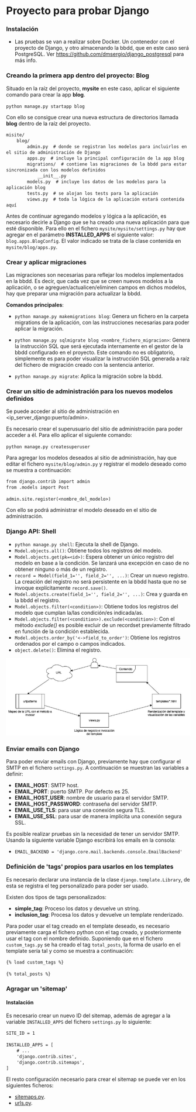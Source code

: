# Proyecto para probar Django

### Instalación

- Las pruebas se van a realizar sobre Docker. Un contenedor con el proyecto de Django, y otro almacenando la bbdd,
que en este caso será PostgreSQL. Ver <https://github.com/dmsergio/django_postgresql> para más info.

### Creando la primera app dentro del proyecto: Blog

Situado en la raíz del proyecto, __mysite__ en este caso, aplicar el siguiente comando para crear la app __blog__.

`python manage.py startapp blog`

Con ello se consigue crear una nueva estructura de directorios llamada __blog__ dentro de la raíz del proyecto.

```
misite/
    blog/
        admin.py  # donde se registran los modelos para incluirlos en el sitio de administración de Django
        apps.py  # incluye la principal configuración de la app blog
        migrations/  # contiene las migraciones de la bbdd para estar sincronizada con los modelos definidos
            __init__.py
        models.py  # incluye los datos de los modelos para la aplicación blog
        tests.py  # se alojan los tests para la aplicación
        views.py  # toda la lógica de la aplicación estará contenida aquí
```

Antes de continuar agregando modelos y lógica a la aplicación, es necesario decirle a Django que se ha creado una nueva
aplicación para que esté disponible. Para ello en el fichero `mysite/mysite/settings.py` hay que agregar en el parámetro
__INSTALLED_APPS__ el siguiente valor: `blog.apps.BlogConfig`. El valor indicado se trata de la clase contenida en
`mysite/blog/apps.py`.

### Crear y aplicar migraciones

Las migraciones son necesarias para reflejar los modelos implementados en la bbdd. Es decir, que cada vez que se creen
nuevos modelos a la aplicación, o se agreguen/actualicen/eliminen campos en dichos modelos, hay que preparar una migración
para actualizar la bbdd.

__Comandos principales__:

- `python manage.py makemigrations blog`: Genera un fichero en la carpeta migrations de la aplicación, con las instrucciones
necesarias para poder aplicar la migración.

- `python manage.py sqlmigrate blog <nombre_fichero_migracion>`: Genera la instrucción SQL que será ejecutada internamente
en el gestor de la bbdd configurado en el proyecto. Este comando no es obligatorio, simplemente es para poder visualizar
la instrucción SQL generada a raíz del fichero de migración creado con la sentencia anterior.

- ``python manage.py migrate``: Aplica la migración sobre la bbdd.

### Crear un sitio de administración para los nuevos modelos definidos

Se puede acceder al sitio de administración en <ip_server_django:puerto/admin>.

Es necesario crear el superusuario del sitio de administración para poder acceder a él. Para ello aplicar el siguiente
comando:

``python manage.py createsuperuser``

Para agregar los modelos deseados al sitio de administración, hay que editar el fichero ``mysite/blog/admin.py`` y registrar
el modelo deseado como se muestra a continuación:

```
from django.contrib import admin
from .models import Post

admin.site.register(<nombre_del_modelo>)
```

Con ello se podrá administrar el modelo deseado en el sitio de administración.


### Django API: Shell

- `python manage.py shell`: Ejecuta la shell de Django.
- `Model.objects.all()`: Obtiene todos los registros del modelo.
- `Model.objects.get(pk=<id>)`: Espera obtener un único registro del modelo en base a la condición. Se lanzará una
excepción en caso de no obtener ninguno o más de un registro.
- `record = Model(field_1='', field_2='', ...)`: Crear un nuevo registro. La creación del registro no será persistente
en la bbdd hasta que no se invoque explícitamente `record.save()`.
- `Model.objects.create(field_1='', field_2='', ...)`: Crea y guarda en la bbdd el registro.
- `Model.objects.filter(<condition>)`: Obtiene todos los registros del modelo que cumplan la/las condición/es indicada/as.
- `Model.objects.filter(<condition>).exclude(<condition>)`: Con el método _exclude()_ es posible excluir de un recordset
previamente filtrado en función de la condición establecida.
- `Model.objects.order_by('<->field_to_order')`: Obtiene los registros ordenados por el campo o campos indicados.
- `object.delete()`: Elimina el registro.


![Django flow](./images/django_flow.jpg?raw=true "Django flow")


### Enviar emails con Django

Para poder enviar emails con Django, previamente hay que configurar el SMTP en el fichero `settings.py`. A continuación
se muestran las variables a definir:

- __EMAIL_HOST__: SMTP host.
- __EMAIL_PORT__: puerto SMTP. Por defecto es 25.
- __EMAIL_HOST_USER__: nombre de usuario para el servidor SMTP.
- __EMAIL_HOST_PASSWORD__: contraseña del servidor SMTP.
- __EMAIL_USE_TLS__: para usar una conexión segura TLS.
- __EMAIL_USE_SSL__: para usar de manera implícita una conexión segura SSL.

Es posible realizar pruebas sin la necesidad de tener un servidor SMTP. Usando la siguiente variable Django escribirá
los emails en la consola:

- `EMAIL_BACKEND = 'django.core.mail.backends.console.EmailBackend'`

### Definición de 'tags' propios para usarlos en los templates

Es necesario declarar una instancia de la clase `django.template.Library`, de esta se registra el teg personalizado
para poder ser usado.

Existen dos tipos de tags personalizados:

- __simple_tag__: Proceso los datos y devuelve un string.
- __inclusion_tag__: Procesa los datos y devuelve un template renderizado.

Para poder usar el tag creado en el template deseado, es necesario previamente carga el fichero python con el tag
creado, y posteriormente usar el tag con el nombre definido. Suponiendo que en el fichero `custom_tags.py` se ha
creado el tag `total_posts`, la forma de usarlo en el template sería tal y como se muestra a continuación:

```
{% load custom_tags %}

{% total_posts %}
```

### Agragar un 'sitemap'

#### Instalación

Es necesario crear un nuevo ID del sitemap, además de agregar a la variable `INSTALLED_APPS` del fichero `settings.py`
lo siguiente:

```
SITE_ID = 1

INSTALLED_APPS = [
    # ...
    'django.contrib.sites',
    'django.contrib.sitemaps',
]
```

El resto configuración necesario para crear el sitemap se puede ver en los siguientes ficheros:

- [sitemaps.py](./blog/sitemaps.py).
- [urls.py](./mysite/urls.py).

